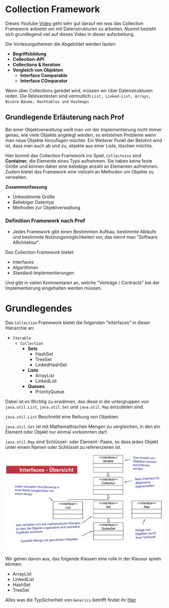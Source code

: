 # Collection Framework
Dieses Youtube [Video](https://m.youtube.com/watch?v=viTHc_4XfCA&pp=ygUaamF2YSBjb2xsZWN0aW9ucyBmcmFtZXdvcms%3D) geht sehr gut darauf ein was das Collection Framework anbietet um mit Datenstrukturen zu arbeiten. *Nuemit* bezieht sich grundlegend viel auf dieses Video in dieser aufarbeitung.

Die Vorlesungsthemen die Abgebildet werden lauten:
- **Begriffsbildung**
- **Collection-API**
- **Collections & Iteration**
- **Vergleich von Objekten**
  - **Interface Comparable**
  - **Interface COmparator**

Wenn über Collections geredet wird, müssen wir über Datenstrukturen reden. Die Relevantesten sind vermutlich `List, Linked-List, Arrays, Binäre-Bäume, Hashtables und Hashmaps`

## Grundlegende Erläuterung nach Prof
Bei einer Objektverwaltung weiß man vor der Implementierung nicht immer genau, wie viele Objekte angelegt werden, so entstehen Probleme wenn man neue Objekte hinzufügen möchte. Ein Weiterer Punkt der Betohnt wird ist, dass man auch ab und zu, objekte aus einer Liste, löschen möchte.

Hier kommt das Collection Framework ins Spiel, `Collectoins` sind **Container**, die Elemente eines Typs aufnehmen. Sie haben keine feste Größe und können daher eine beliebige anzahl an Elementen aufnehmen. Zudem bietet das Framework eine vielzahl an Methoden um Objekte zu verwalten.

**Zusammenfassung**
- Unbestimmte Größe
- Beliebiger Datentyp
- Methoden zur Objektverwaltung

### Definition Framework nach Prof
- Jedes Framework gibt einen Bestimmten Aufbau, bestimmte Abläufe und bestimmte Nutzungsmöglichkeiten vor, das nennt man "Software ARchitektur".

Das Collection Framework bietet:
- Interfaces
- Algorithmen
- Standard-Implementierungen

Und gibt in vielen Kommentaren an, welche "Verträge / Contracts" bei der Implementierung eingehalten werden müssen.

# Grundlegendes
Das `Collection` Framework bietet die folgenden "Interfaces" in dieser Hierarchie an:

- `Iterable`
  - `Collection`
    - **Sets**
      - HashSet
      - TreeSet
      - LinkedHashSet
    - **Lists**
      - ArrayList
      - LinkedList
    - **Queues**
      - PriorityQueue

Dabei ist es Wichtig zu erwähnen, das diese in die untergruppen von `java.util.List`, `java.util.Set` und `java.util.Map` einzuteilen sind.

`java.util.List` Beschreibt eine Reihung von Objekten.

`java.util.Set` ist mit Mathemathischen Mengen zu vergleichen, in den ein Element oder Objekt nur einmal vorkommen darf.

`java.util.Map` sind Schlüssel- oder Element- Paare, so dass jedes Objekt unter einem Namen oder Schlüssel zu referenzieren ist.

![Eine Übersicht in UML](Interfaces_collection_api.png)

Wir gehen davon aus, das folgende Klassen eine rolle in der Klausur spieln können:
* ArrayList
* LinkedList
* HashSet
* TreeSet

Alles was die TypSicherheit von `Generics` betrifft findet ihr [Hier](/Generics)